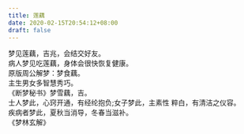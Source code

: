 ```yaml
---
title: 莲藕
date: 2020-02-15T20:54:12+08:00
draft: false
---
```


梦见莲藕，吉兆，会结交好友。<br>
病人梦见吃莲藕，身体会很快恢复健康。<br>
原版周公解梦：梦食藕。<br>
主生男女多智慧秀巧。<br>
《断梦秘书》梦雪藕，吉。<br>
士人梦此，心窍开通，有经纶抱负;女子梦此，主素性 粹白，有清洁之仪容。<br>
疾病者梦此，夏秋当消导，冬春当滋补。<br>
《梦林玄解》